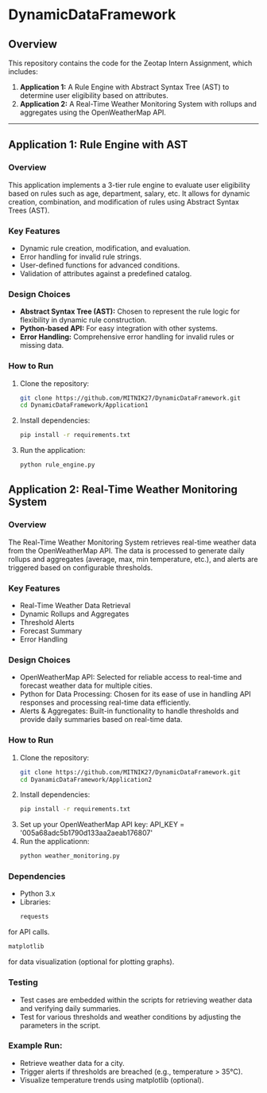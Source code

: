 # DynamicDataFramework

## Overview

This repository contains the code for the Zeotap Intern Assignment, which includes:
1. **Application 1:** A Rule Engine with Abstract Syntax Tree (AST) to determine user eligibility based on attributes.
2. **Application 2:** A Real-Time Weather Monitoring System with rollups and aggregates using the OpenWeatherMap API.

---

## Application 1: Rule Engine with AST

### Overview
This application implements a 3-tier rule engine to evaluate user eligibility based on rules such as age, department, salary, etc. It allows for dynamic creation, combination, and modification of rules using Abstract Syntax Trees (AST).

### Key Features
- Dynamic rule creation, modification, and evaluation.
- Error handling for invalid rule strings.
- User-defined functions for advanced conditions.
- Validation of attributes against a predefined catalog.

### Design Choices
- **Abstract Syntax Tree (AST):** Chosen to represent the rule logic for flexibility in dynamic rule construction.
- **Python-based API:** For easy integration with other systems.
- **Error Handling:** Comprehensive error handling for invalid rules or missing data.

### How to Run
1. Clone the repository:
   ```bash
   git clone https://github.com/MITNIK27/DynamicDataFramework.git
   cd DynamicDataFramework/Application1

2. Install dependencies:
   ```bash
   pip install -r requirements.txt
3. Run the application:
   ```bash
   python rule_engine.py

## Application 2: Real-Time Weather Monitoring System
### Overview
The Real-Time Weather Monitoring System retrieves real-time weather data from the OpenWeatherMap API. The data is processed to generate daily rollups and aggregates (average, max, min temperature, etc.), and alerts are triggered based on configurable thresholds.

### Key Features
- Real-Time Weather Data Retrieval
- Dynamic Rollups and Aggregates 
- Threshold Alerts 
- Forecast Summary 
- Error Handling

### Design Choices
- OpenWeatherMap API: Selected for reliable access to real-time and forecast weather data for multiple cities.
- Python for Data Processing: Chosen for its ease of use in handling API responses and processing real-time data efficiently.
- Alerts & Aggregates: Built-in functionality to handle thresholds and provide daily summaries based on real-time data.

### How to Run
 1. Clone the repository:
    ```bash
    git clone https://github.com/MITNIK27/DynamicDataFramework.git
    cd DyanamicDataFramework/Application2
 2. Install dependencies:
    ```bash
    pip install -r requirements.txt
 3. Set up your OpenWeatherMap API key:
    API_KEY = '005a68adc5b1790d133aa2aeab176807'
 4. Run the applicationn:
    ```bash
    python weather_monitoring.py

### Dependencies
- Python 3.x
- Libraries:
  ```bash
  requests
 for API calls.
```bash
matplotlib
```
for data visualization (optional for plotting graphs).
### Testing
- Test cases are embedded within the scripts for retrieving weather data and verifying daily summaries.
- Test for various thresholds and weather conditions by adjusting the parameters in the script.
### Example Run:
- Retrieve weather data for a city.
- Trigger alerts if thresholds are breached (e.g., temperature > 35°C).
- Visualize temperature trends using matplotlib (optional).
